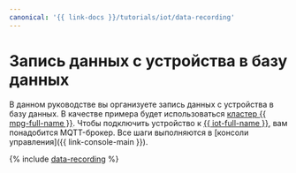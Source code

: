 ```yaml
---
canonical: '{{ link-docs }}/tutorials/iot/data-recording'
---
```


# Запись данных с устройства в базу данных

В данном руководстве вы организуете запись данных с устройства в базу данных. В качестве примера будет использоваться [кластер {{ mpg-full-name }}](../../managed-postgresql/concepts/index.md). Чтобы подключить устройство к [{{ iot-full-name }}](../../iot-core/index.yaml), вам понадобится MQTT-брокер. Все шаги выполняются в [консоли управления]({{ link-console-main }}).

{% include [data-recording](../../_tutorials/applied/data-recording.md) %}